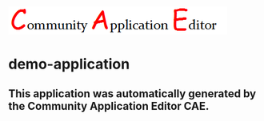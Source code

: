 ![CAE](https://github.com/patricia-cae/application-162/blob/master/img/logo.png)  

demo-application
===================


This application was automatically generated by the Community Application Editor CAE.  
---------------

